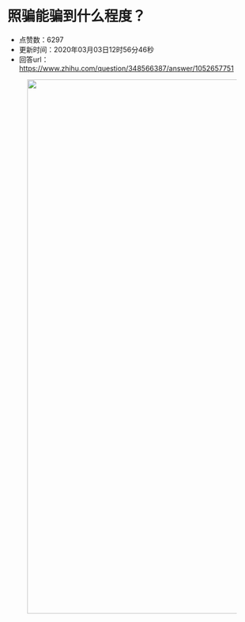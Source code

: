 # 照骗能骗到什么程度？
- 点赞数：6297
- 更新时间：2020年03月03日12时56分46秒
- 回答url：https://www.zhihu.com/question/348566387/answer/1052657751
<body>
 <p></p>
 <figure data-size="normal">
  <img src="https://pic1.zhimg.com/50/v2-d183c04bd64639a06f3ff19087b60ef4_720w.jpg?source=1940ef5c" data-rawwidth="1080" data-rawheight="1080" data-size="normal" data-original-token="v2-b86b1ce6ac3787cfec63a397d0f4dae2" data-default-watermark-src="https://pic1.zhimg.com/50/v2-4b44bb09f174b915e0484b2dc5a9af31_720w.jpg?source=1940ef5c" class="origin_image zh-lightbox-thumb" width="1080" data-original="https://picx.zhimg.com/v2-d183c04bd64639a06f3ff19087b60ef4_r.jpg?source=1940ef5c">
 </figure>
 <p></p>
</body>